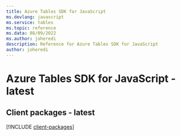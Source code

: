 ```yaml
---
title: Azure Tables SDK for JavaScript
ms.devlang: javascript
ms.service: tables
ms.topic: reference
ms.data: 08/09/2022
ms.author: joheredi
description: Reference for Azure Tables SDK for JavaScript
author: joheredi
---
```

# Azure Tables SDK for JavaScript - latest

## Client packages - latest
[!INCLUDE [client-packages](tables-client-index.md)]